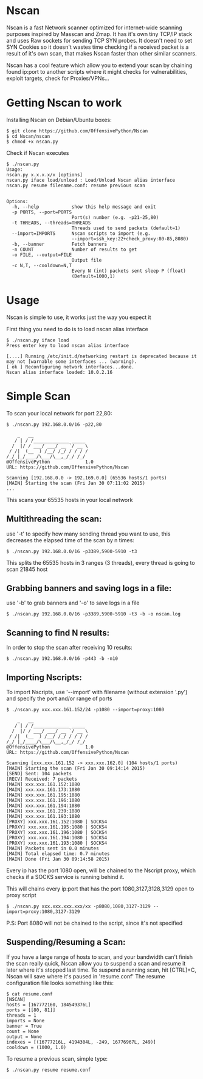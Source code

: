 # Nscan
Nscan is a fast Network scanner optimized for internet-wide scanning purposes inspired by Masscan and Zmap. It has it's own tiny TCP/IP stack and uses Raw sockets for sending TCP SYN probes. It doesn't need to set SYN Cookies so it doesn't wastes time checking if a received packet is a result of it's own scan, that makes Nscan faster than other similar scanners.

Nscan has a cool feature which allow you to extend your scan by chaining found ip:port to another scripts where it might checks for vulnerabilities, exploit targets, check for Proxies/VPNs... 

# Getting Nscan to work

Installing Nscan on Debian/Ubuntu boxes:
```
$ git clone https://github.com/OffensivePython/Nscan
$ cd Nscan/nscan
$ chmod +x nscan.py
```

Check if Nscan executes
```
$ ./nscan.py
Usage: 
nscan.py x.x.x.x/x [options]
nscan.py iface load/unload : Load/Unload Nscan alias interface
nscan.py resume filename.conf: resume previous scan


Options:
  -h, --help            show this help message and exit
  -p PORTS, --port=PORTS
                        Port(s) number (e.g. -p21-25,80)
  -t THREADS, --threads=THREADS
                        Threads used to send packets (default=1)
  --import=IMPORTS      Nscan scripts to import (e.g.
                        --import=ssh_key:22+check_proxy:80-85,8080)
  -b, --banner          Fetch banners
  -n COUNT              Number of results to get
  -o FILE, --output=FILE
                        Output file
  -c N,T, --cooldown=N,T
                        Every N (int) packets sent sleep P (float)
                        (Default=1000,1)
```

# Usage
Nscan is simple to use, it works just the way you expect it

First thing you need to do is to load nscan alias interface
```
$ ./nscan.py iface load
Press enter key to load nscan alias interface

[....] Running /etc/init.d/networking restart is deprecated because it may not [warnable some interfaces ... (warning).
[ ok ] Reconfiguring network interfaces...done.
Nscan alias interface loaded: 10.0.2.16
```
# Simple Scan
To scan your local network for port 22,80:
```
$ ./nscan.py 192.168.0.0/16 -p22,80

    _   __                    
   / | / /_____________ _____ 
  /  |/ / ___/ ___/ __ `/ __ \
 / /|  (__  ) /__/ /_/ / / / /
/_/ |_/____/\___/\__,_/_/ /_/ 
@OffensivePython             1.0
URL: https://github.com/OffensivePython/Nscan

Scanning [192.168.0.0 -> 192.169.0.0] (65536 hosts/1 ports)
[MAIN] Starting the scan (Fri Jan 30 07:11:02 2015)
...
```
This scans your 65535 hosts in your local network

Multithreading the scan:
-----------------------
use '-t' to specify how many sending thread you want to use, this decreases the elapsed time of the scan by n times:
```
$ ./nscan.py 192.168.0.0/16 -p3389,5900-5910 -t3 
```
This splits the 65535 hosts in 3 ranges (3 threads), every thread is going to scan 21845 host

Grabbing banners and saving logs in a file:
----------------------------------------
use '-b' to grab banners and '-o' to save logs in a file
```
$ ./nscan.py 192.168.0.0/16 -p3389,5900-5910 -t3 -b -o nscan.log
```

Scanning to find N results:
----------------------------
In order to stop the scan after receiving 10 results:
```
$ ./nscan.py 192.168.0.0/16 -p443 -b -n10
```

Importing Nscripts:
-------------------
To import Nscripts, use '--import' with filename (without extension '.py') and specify the port and/or range of ports
```
$ ./nscan.py xxx.xxx.161.152/24 -p1080 --import=proxy:1080

    _   __                    
   / | / /_____________ _____ 
  /  |/ / ___/ ___/ __ `/ __ \
 / /|  (__  ) /__/ /_/ / / / /
/_/ |_/____/\___/\__,_/_/ /_/ 
@OffensivePython             1.0
URL: https://github.com/OffensivePython/Nscan

Scanning [xxx.xxx.161.152 -> xxx.xxx.162.0] (104 hosts/1 ports)
[MAIN] Starting the scan (Fri Jan 30 09:14:14 2015)
[SEND] Sent: 104 packets
[RECV] Received: 7 packets
[MAIN] xxx.xxx.161.152:1080
[MAIN] xxx.xxx.161.173:1080
[MAIN] xxx.xxx.161.195:1080
[MAIN] xxx.xxx.161.196:1080
[MAIN] xxx.xxx.161.194:1080
[MAIN] xxx.xxx.161.239:1080
[MAIN] xxx.xxx.161.193:1080
[PROXY] xxx.xxx.161.152:1080 | SOCKS4
[PROXY] xxx.xxx.161.195:1080 | SOCKS4
[PROXY] xxx.xxx.161.196:1080 | SOCKS4
[PROXY] xxx.xxx.161.194:1080 | SOCKS4
[PROXY] xxx.xxx.161.193:1080 | SOCKS4
[MAIN] Packets sent in 0.0 minutes
[MAIN] Total elapsed time: 0.7 minutes
[MAIN] Done (Fri Jan 30 09:14:58 2015)
```
Every ip has the port 1080 open, will be chained to the Nscript proxy, which checks if a SOCKS service is running behind it.

This will chains every ip:port that has the port 1080,3127,3128,3129 open to proxy script
```
$ ./nscan.py xxx.xxx.xxx.xxx/xx -p8080,1080,3127-3129 --import=proxy:1080,3127-3129
```
P.S: Port 8080 will not be chained to the script, since it's not specified

Suspending/Resuming a Scan:
---------------------------
If you have a large range of hosts to scan, and your bandwidth can't finish the scan really quick, Nscan allow you to suspend a scan and resume it later where it's stopped last time.
To suspend a running scan, hit [CTRL]+C, Nscan will save where it's paused in 'resume.conf'
The resume configuration file looks something like this:
```
$ cat resume.conf
[NSCAN]
hosts = [167772160, 184549376L]
ports = [[80, 81]]
threads = 1
imports = None
banner = True
count = None
output = None
indexes = [(16777216L, 4194304L, -249, 16776967L, 249)]
cooldown = (1000, 1.0)
```
To resume a previous scan, simple type:
```
$ ./nscan.py resume resume.conf
```



